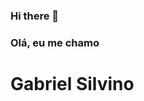 ### Hi there 👋

<!--
**GabrielSiv/GabrielSiv** is a ✨ _special_ ✨ repository because its `README.md` (this file) appears on your GitHub profile.

-->

### Olá, eu me chamo
# Gabriel Silvino
